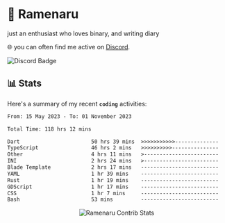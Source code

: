 # 🍜 Ramenaru
just an enthusiast who loves binary, and writing diary

🌐 you can often find me active on [Discord](https://discordapp.com/users/503291004200157185).

![Discord Badge](https://dcbadge.vercel.app/api/shield/503291004200157185)

## 📊 Stats

Here's a summary of my recent **`coding`** activities:

<!--START_SECTION:waka-->

```txt
From: 15 May 2023 - To: 01 November 2023

Total Time: 118 hrs 12 mins

Dart                       50 hrs 39 mins  >>>>>>>>>>>--------------   42.85 %
TypeScript                 46 hrs 2 mins   >>>>>>>>>>---------------   38.95 %
Other                      4 hrs 11 mins   >------------------------   03.54 %
INI                        2 hrs 24 mins   >------------------------   02.04 %
Blade Template             2 hrs 17 mins   -------------------------   01.94 %
YAML                       1 hr 39 mins    -------------------------   01.40 %
Rust                       1 hr 19 mins    -------------------------   01.12 %
GDScript                   1 hr 17 mins    -------------------------   01.09 %
CSS                        1 hr 7 mins     -------------------------   00.95 %
Bash                       53 mins         -------------------------   00.75 %
```

<!--END_SECTION:waka-->

<div style="text-align: center;">
   <img align="center" src="https://github-readme-streak-stats.herokuapp.com/?user=Ramenaru&theme=dark&card_width=520" alt="Ramenaru Contrib Stats" />
</div>



